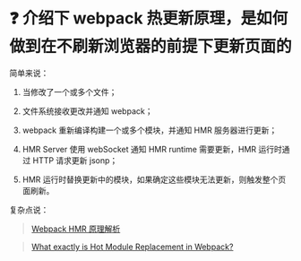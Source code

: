 # :question: 介绍下 webpack 热更新原理，是如何做到在不刷新浏览器的前提下更新页面的

简单来说：

1.  当修改了一个或多个文件；

2.  文件系统接收更改并通知 webpack；

3.  webpack 重新编译构建一个或多个模块，并通知 HMR 服务器进行更新；

4.  HMR Server 使用 webSocket 通知 HMR runtime 需要更新，HMR 运行时通过 HTTP 请求更新 jsonp；

5.  HMR 运行时替换更新中的模块，如果确定这些模块无法更新，则触发整个页面刷新。

复杂点说：

> [Webpack HMR 原理解析](https://zhuanlan.zhihu.com/p/30669007)

> [What exactly is Hot Module Replacement in Webpack?](https://stackoverflow.com/questions/24581873/what-exactly-is-hot-module-replacement-in-webpack)
